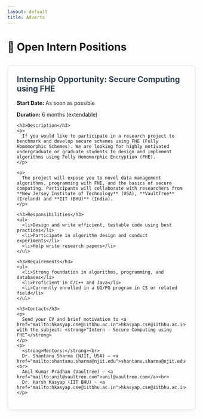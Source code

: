 ```yaml
---
layout: default
title: Adverts
---
```


# 💼 Open Intern Positions

<div class="job-grid">

  <div class="job-card">
    <h2>Internship Opportunity: Secure Computing using FHE</h2>
    <p><strong>Start Date:</strong> As soon as possible</p>
    <p><strong>Duration:</strong> 6 months (extendable)</p>

    <h3>Description</h3>
    <p>
      If you would like to participate in a research project to benchmark and develop secure schemes using FHE (Fully Homomorphic Schemes). We are looking for highly motivated undergraduate or graduate students to design and implement algorithms using Fully Homomorphic Encryption (FHE).
    </p>

    <p>
      The project will expose you to novel data management algorithms, programming with FHE, and the basics of secure computing. Participants will collaborate with researchers from **New Jersey Institute of Technology** (USA), **VaultTree** (Ireland) and **IIT (BHU)** (India).
    </p>

    <h3>Responsibilities</h3>
    <ul>
      <li>Design and write efficient, testable code using best practices</li>
      <li>Participate in algorithm design and conduct experiments</li>
      <li>Help write research papers</li>
    </ul>

    <h3>Requirements</h3>
    <ul>
      <li>Strong foundation in algorithms, programming, and databases</li>
      <li>Proficient in C/C++ and Java</li>
      <li>Currently enrolled in a UG/PG program in CS or related field</li>
    </ul>

    <h3>Contact</h3>
    <p>
      Send your CV and brief motivation to <a href="mailto:hkasyap.cse@iitbhu.ac.in">hkasyap.cse@iitbhu.ac.in</a> with the subject: <strong>“Intern - Secure Computing using FHE”</strong>
    </p>
    <p>
      <strong>Mentors:</strong><br>
      Dr. Shantanu Sharma (NJIT, USA) – <a href="mailto:shantanu.sharma@njit.edu">shantanu.sharma@njit.edu</a><br>
      Anil Kumar Pradhan (Vaultree) – <a href="mailto:anil@vaultree.com">anil@vaultree.com</a><br>
      Dr. Harsh Kasyap (IIT BHU) - <a href="mailto:hkasyap.cse@iitbhu.ac.in">hkasyap.cse@iitbhu.ac.in</a>
    </p>
  </div>

</div>

<style>
.job-grid {
  display: flex;
  flex-direction: column;
  gap: 2rem;
  margin-top: 2rem;
}
.job-card {
  background: #fdfdfd;
  border: 1px solid #e1e1e1;
  padding: 1.5rem;
  border-radius: 12px;
  box-shadow: 0 4px 10px rgba(0,0,0,0.05);
}
.job-card h2 {
  margin-top: 0;
  color: #2c3e50;
}
.job-card h3 {
  margin-bottom: 0.5rem;
  color: #444;
}
.job-card ul {
  margin-top: 0;
  padding-left: 1.5rem;
}
</style>
